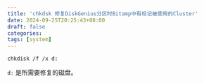 ```yaml
---
title: 'chkdsk 修复DiskGenius分区时Bitamp中有标记被使用的Cluster'
date: 2024-09-25T20:25:43+08:00
draft: false
categories:
tags: [system]
---
```



```
chkdisk /f /x d:
```

`d:` 是所需要修复的磁盘。

